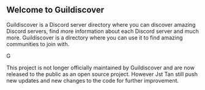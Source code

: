 ## Welcome to Guildiscover 

Guildiscover is a Discord server directory where you can discover amazing Discord servers, find more information about each Discord server and much more. Guildiscover is a directory where you can use it to find amazing communities to join with. 

G

This project is not longer officially maintained by Guildiscover and are now released to the public as an open source project. However Jst Tan still push new updates and new changes to the code for further improvement. 
